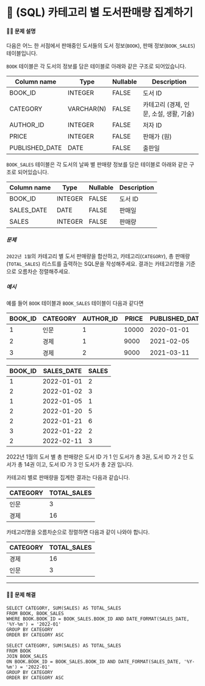 # 💚 (SQL) 카테고리 별 도서판매량 집계하기

[📝 문제링크]: https://school.programmers.co.kr/learn/courses/30/lessons/144855



#### 💁‍♀️ 문제 설명

다음은 어느 한 서점에서 판매중인 도서들의 도서 정보(`BOOK`), 판매 정보(`BOOK_SALES`) 테이블입니다.

`BOOK` 테이블은 각 도서의 정보를 담은 테이블로 아래와 같은 구조로 되어있습니다.

| Column name    | Type       | Nullable | Description                             |
| -------------- | ---------- | -------- | --------------------------------------- |
| BOOK_ID        | INTEGER    | FALSE    | 도서 ID                                 |
| CATEGORY       | VARCHAR(N) | FALSE    | 카테고리 (경제, 인문, 소설, 생활, 기술) |
| AUTHOR_ID      | INTEGER    | FALSE    | 저자 ID                                 |
| PRICE          | INTEGER    | FALSE    | 판매가 (원)                             |
| PUBLISHED_DATE | DATE       | FALSE    | 출판일                                  |

`BOOK_SALES` 테이블은 각 도서의 날짜 별 판매량 정보를 담은 테이블로 아래와 같은 구조로 되어있습니다.

| Column name | Type    | Nullable | Description |
| ----------- | ------- | -------- | ----------- |
| BOOK_ID     | INTEGER | FALSE    | 도서 ID     |
| SALES_DATE  | DATE    | FALSE    | 판매일      |
| SALES       | INTEGER | FALSE    | 판매량      |



##### 문제

`2022년 1월`의 카테고리 별 도서 판매량을 합산하고, 카테고리(`CATEGORY`), 총 판매량(`TOTAL_SALES`) 리스트를 출력하는 SQL문을 작성해주세요.
결과는 카테고리명을 기준으로 오름차순 정렬해주세요.



##### 예시

예를 들어 `BOOK` 테이블과 `BOOK_SALES` 테이블이 다음과 같다면

| BOOK_ID | CATEGORY | AUTHOR_ID | PRICE | PUBLISHED_DATE |
| ------- | -------- | --------- | ----- | -------------- |
| 1       | 인문     | 1         | 10000 | 2020-01-01     |
| 2       | 경제     | 1         | 9000  | 2021-02-05     |
| 3       | 경제     | 2         | 9000  | 2021-03-11     |

| BOOK_ID | SALES_DATE | SALES |
| ------- | ---------- | ----- |
| 1       | 2022-01-01 | 2     |
| 2       | 2022-01-02 | 3     |
| 1       | 2022-01-05 | 1     |
| 2       | 2022-01-20 | 5     |
| 2       | 2022-01-21 | 6     |
| 3       | 2022-01-22 | 2     |
| 2       | 2022-02-11 | 3     |

2022년 1월의 도서 별 총 판매량은 도서 ID 가 1 인 도서가 총 3권, 도서 ID 가 2 인 도서가 총 14권 이고, 도서 ID 가 3 인 도서가 총 2권 입니다.

카테고리 별로 판매량을 집계한 결과는 다음과 같습니다.

| CATEGORY | TOTAL_SALES |
| -------- | ----------- |
| 인문     | 3           |
| 경제     | 16          |

카테고리명을 오름차순으로 정렬하면 다음과 같이 나와야 합니다.

| CATEGORY | TOTAL_SALES |
| -------- | ----------- |
| 경제     | 16          |
| 인문     | 3           |



----



#### 🤸‍♂️ 문제 해결

```mysql
SELECT CATEGORY, SUM(SALES) AS TOTAL_SALES
FROM BOOK, BOOK_SALES
WHERE BOOK.BOOK_ID = BOOK_SALES.BOOK_ID AND DATE_FORMAT(SALES_DATE, '%Y-%m') = '2022-01'
GROUP BY CATEGORY
ORDER BY CATEGORY ASC
```

```mysql
SELECT CATEGORY, SUM(SALES) AS TOTAL_SALES
FROM BOOK
JOIN BOOK_SALES 
ON BOOK.BOOK_ID = BOOK_SALES.BOOK_ID AND DATE_FORMAT(SALES_DATE, '%Y-%m') = '2022-01'
GROUP BY CATEGORY
ORDER BY CATEGORY ASC
```

